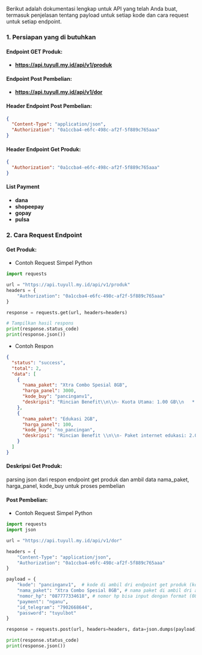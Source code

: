Berikut adalah dokumentasi lengkap untuk API yang telah Anda buat, termasuk penjelasan tentang payload untuk setiap kode dan cara request untuk setiap endpoint.

### **1. Persiapan yang di butuhkan**

#### Endpoint GET Produk:
  - **https://api.tuyull.my.id/api/v1/produk**

#### Endpoint Post Pembelian:
  - **https://api.tuyull.my.id/api/v1/dor**

#### Header Endpoint Post Pembelian:
```json
{
  "Content-Type": "application/json",
  "Authorization": "0a1ccba4-e6fc-498c-af2f-5f889c765aaa"
}
```

#### Header Endpoint Get Produk:
```json
{
  "Authorization": "0a1ccba4-e6fc-498c-af2f-5f889c765aaa"
}
```

#### List Payment 
- **dana**
- **shopeepay**
- **gopay**
- **pulsa**

### **2. Cara Request Endpoint**

#### Get Produk:

 - Contoh Request Simpel Python
```python
import requests

url = "https://api.tuyull.my.id/api/v1/produk"
headers = {
    "Authorization": "0a1ccba4-e6fc-498c-af2f-5f889c765aaa"
}

response = requests.get(url, headers=headers)

# Tampilkan hasil respons
print(response.status_code)
print(response.json())
```

 - Contoh Respon
```json
{
  "status": "success",
  "total": 2,
  "data": [
    {
      "nama_paket": "Xtra Combo Spesial 8GB",
      "harga_panel": 3000,
      "kode_buy": "pancinganv1",
      "deskripsi": "Rincian Benefit\\n\\n- Kuota Utama: 1.00 GB\\n   * 00:00 - 24:00\\n- YouTube: 1.00 GB\\n- Kuota Area Semua Jaringan: 5.00 GB\\n   * 00:00 - 24:00\\n- Kuota Youtube: 1.00 GB\\n- Telp ke Semua Operator: 300 detik\\n   * 00:00-24:00\\n\\nNoted:\\nGunakan kode buy yang ada di kode_buy sesuai nama paket yang ingin di buy di gunakan nanti pada payload pembelian\\nSuport pembayaran (dana,shopee,gopay)"
    },
    {
      "nama_paket": "Edukasi 2GB",
      "harga_panel": 100,
      "kode_buy": "no_pancingan",
      "deskripsi": "Rincian Benefit \\n\\n- Paket internet edukasi: 2.00 GB\\n   * 00:00-24:00\\n\\nNoted:\\nGunakan kode buy yang ada di kode_buy sesuai nama paket yang ingin di buy di gunakan nanti pada payload pembelian\\nSuport pembayaran (dana,shopee,gopay,pulsa)"
    }
  ]
}
```
#### Deskripsi Get Produk:
parsing json dari respon endpoint get produk dan ambil data nama_paket, harga_panel, kode_buy untuk proses pembelian


#### Post Pembelian:

 - Contoh Request Simpel Python
```python
import requests
import json

url = "https://api.tuyull.my.id/api/v1/dor"

headers = {
    "Content-Type": "application/json",
    "Authorization": "0a1ccba4-e6fc-498c-af2f-5f889c765aaa"
}

payload = {
    "kode": "pancinganv1",  # kode di ambil dri endpoint get produk (kode_buy)
    "nama_paket": "Xtra Combo Spesial 8GB", # nama paket di ambil dri api endpoint get produk (nama_paket)
    "nomor_hp": "087777334618", # nomor hp bisa input dengan format (08 / 628)
    "payment": "nganu",
    "id_telegram": "7902668644",
    "password": "tuyulbot"
}

response = requests.post(url, headers=headers, data=json.dumps(payload))

print(response.status_code)
print(response.json())
```
